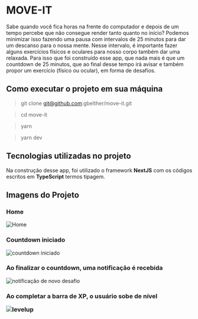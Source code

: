 <h1>MOVE-IT</h1>
Sabe quando você fica horas na frente do computador e depois de um tempo percebe que não consegue render tanto quanto no início? Podemos minimizar isso fazendo uma pausa com intervalos de 25 minutos para dar um descanso para o nossa mente. Nesse intervalo, é importante fazer alguns exercícios físicos e oculares para nosso corpo também dar uma relaxada. Para isso que foi construído esse app, que nada mais é que um countdown de 25 minutos, que ao final desse tempo irá avisar e também propor um exercício (físico ou ocular), em forma de desafios.

<h2>Como executar o projeto em sua máquina</h2>

> git clone git@github.com:gbelther/move-it.git

> cd move-it

> yarn

> yarn dev

<h2>Tecnologias utilizadas no projeto</h2>
Na construção desse app, foi utilizado o framework <strong>NextJS</strong> com os códigos escritos em <strong>TypeScript</strong> termos tipagem.

<h2>Imagens do Projeto</h2>

<h3>Home</h3>

![Home](https://user-images.githubusercontent.com/68357487/110020704-a36d6d00-7d08-11eb-8a40-c18cf653223f.png)

<h3>Countdown iniciado</h3>

![countdown iniciado](https://user-images.githubusercontent.com/68357487/110020929-e596ae80-7d08-11eb-89ff-debd1dacf454.png)

<h3>Ao finalizar o countdown, uma notificação é recebida</h3>

![notificação de novo desafio](https://user-images.githubusercontent.com/68357487/110021080-11b22f80-7d09-11eb-9119-52661623c812.png)

<h3>Ao completar a barra de XP, o usuário sobe de nível
  
![levelup](https://user-images.githubusercontent.com/68357487/110021180-2d1d3a80-7d09-11eb-824b-171ed86bc0ae.png)
